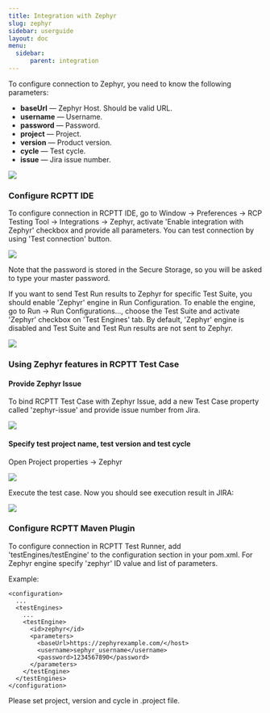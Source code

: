 ```yaml
---
title: Integration with Zephyr
slug: zephyr
sidebar: userguide
layout: doc
menu:
  sidebar:
      parent: integration
---
```


To configure connection to Zephyr, you need to know the following parameters:

- **baseUrl** — Zephyr Host. Should be valid URL.
- **username** — Username.
- **password** — Password.
- **project** — Project.
- **version** — Product version.
- **cycle** — Test cycle.
- **issue** — Jira issue number.

![](screenshot-jira.png)

### Configure RCPTT IDE
To configure connection in RCPTT IDE, go to Window -> Preferences -> RCP Testing Tool -> Integrations -> Zephyr, activate 'Enable integration with Zephyr' checkbox and provide all parameters.
You can test connection by using 'Test connection' button.

![](screenshot-rcptt-preferences.png)

Note that the password is stored in the Secure Storage, so you will be asked to type your master password.

If you want to send Test Run results to Zephyr for specific Test Suite, you should enable 'Zephyr' engine in Run Configuration. To enable the engine, go to Run -> Run Configurations..., choose the Test Suite and activate 'Zephyr' checkbox on 'Test Engines' tab. By default, 'Zephyr' engine is disabled and Test Suite and Test Run results are not sent to Zephyr.

![](screenshot-rcptt-test-engine.png)

### Using Zephyr features in RCPTT Test Case

#### Provide Zephyr Issue
To bind RCPTT Test Case with Zephyr Issue, add a new Test Case property called 'zephyr-issue' and provide issue number from Jira.

![](screenshot-rcptt-test-editor.png)

#### Specify test project name, test version and test cycle

Open Project properties -> Zephyr

![](screenshot-rcptt-project-properties.png)

Execute the test case. Now you should see execution result in JIRA:

![](screenshot-jira-test-pass.png)

### Configure RCPTT Maven Plugin

To configure connection in RCPTT Test Runner, add 'testEngines/testEngine' to the configuration section in your pom.xml.
For Zephyr engine specify 'zephyr' ID value and list of parameters.

Example:

```
<configuration>
  ...
  <testEngines>
    ...
    <testEngine>
      <id>zephyr</id>
      <parameters>
        <baseUrl>https://zephyrexample.com/</host>
        <username>sephyr_username</username>
        <password>1234567890</password>
      </parameters>
    </testEngine>
  </testEngines>
</configuration>
```

Please set project, version and cycle in .project file.